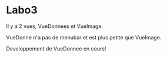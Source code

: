 # Labo3

Il y a 2 vues, VueDonnees et VueImage.

VueDonne n'a pas de menubar et est plus petite que VueImage.

Developpement de VueDonnee en cours!
